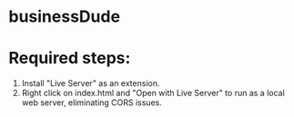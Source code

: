 # businessDude

# Required steps:
 1. Install "Live Server" as an extension. 
 2. Right click on index.html and "Open with Live Server" to run as a local web server, eliminating CORS issues.